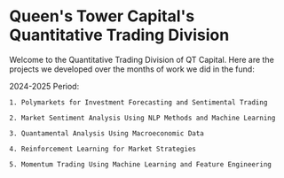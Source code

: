 # Queen's Tower Capital's Quantitative Trading Division

Welcome to the Quantitative Trading Division of QT Capital. 
Here are the projects we developed over the months of work we did in the fund:

2024-2025 Period:

    1. Polymarkets for Investment Forecasting and Sentimental Trading 
    
    2. Market Sentiment Analysis Using NLP Methods and Machine Learning
    
    3. Quantamental Analysis Using Macroeconomic Data 
    
    4. Reinforcement Learning for Market Strategies 
    
    5. Momentum Trading Using Machine Learning and Feature Engineering 
